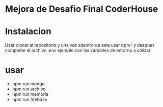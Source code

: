 # Mejora de Desafio Final CoderHouse 

# Instalacion 
Usar clonar el repositorio y una vez adentro de este usar npm i 
y despues completar el archivo .env ejemplo con las variables de entorno a utilizar 
# usar 
* npm run mongo
* npm run archivo
* npm run memoria
* npm run firebase

